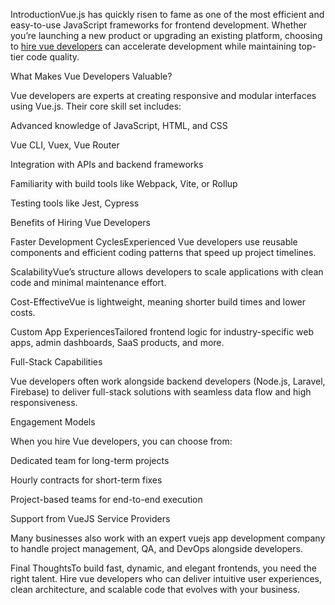 IntroductionVue.js has quickly risen to fame as one of the most efficient and easy-to-use JavaScript frameworks for frontend development. Whether you’re launching a new product or upgrading an existing platform, choosing to [hire vue developers](https://ioweb3.io/expertise/vuejs) can accelerate development while maintaining top-tier code quality.

What Makes Vue Developers Valuable?

Vue developers are experts at creating responsive and modular interfaces using Vue.js. Their core skill set includes:

Advanced knowledge of JavaScript, HTML, and CSS

Vue CLI, Vuex, Vue Router

Integration with APIs and backend frameworks

Familiarity with build tools like Webpack, Vite, or Rollup

Testing tools like Jest, Cypress

Benefits of Hiring Vue Developers

Faster Development CyclesExperienced Vue developers use reusable components and efficient coding patterns that speed up project timelines.

ScalabilityVue’s structure allows developers to scale applications with clean code and minimal maintenance effort.

Cost-EffectiveVue is lightweight, meaning shorter build times and lower costs.

Custom App ExperiencesTailored frontend logic for industry-specific web apps, admin dashboards, SaaS products, and more.

Full-Stack Capabilities

Vue developers often work alongside backend developers (Node.js, Laravel, Firebase) to deliver full-stack solutions with seamless data flow and high responsiveness.

Engagement Models

When you hire Vue developers, you can choose from:

Dedicated team for long-term projects

Hourly contracts for short-term fixes

Project-based teams for end-to-end execution

Support from VueJS Service Providers

Many businesses also work with an expert vuejs app development company to handle project management, QA, and DevOps alongside developers.

Final ThoughtsTo build fast, dynamic, and elegant frontends, you need the right talent. Hire vue developers who can deliver intuitive user experiences, clean architecture, and scalable code that evolves with your business.

